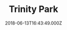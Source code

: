 ---
date: 2018-06-13T16:43:49.000Z
title: Trinity Park
latitude: 52.032941091526
longitude: 1.2230845941067618
category: checkin
---